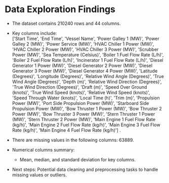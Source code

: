 # Data Exploration Findings

- The dataset contains 210240 rows and 44 columns.


- Key columns
  include:  
['Start Time', 'End Time', 'Vessel Name', 'Power Galley 1 (MW)', 'Power Galley 2 (MW)', 'Power Service (MW)', 'HVAC Chiller 1 Power (MW)', 'HVAC Chiller 2 Power (MW)', 'HVAC Chiller 3 Power (MW)', 'Scrubber Power (MW)', 'Sea Temperature (Celsius)', 'Boiler 1 Fuel Flow Rate (L/h)', 'Boiler 2 Fuel Flow Rate (L/h)', 'Incinerator 1 Fuel Flow Rate (L/h)', 'Diesel Generator 1 Power (MW)', 'Diesel Generator 2 Power (MW)', 'Diesel Generator 3 Power (MW)', 'Diesel Generator 4 Power (MW)', 'Latitude (Degrees)', 'Longitude (Degrees)', 'Relative Wind Angle (Degrees)', 'True Wind Angle (Degrees)', 'Depth (m)', 'Relative Wind Direction (Degrees)', 'True Wind Direction (Degrees)', 'Draft (m)', 'Speed Over Ground (knots)', 'True Wind Speed (knots)', 'Relative Wind Speed (knots)', 'Speed Through Water (knots)', 'Local Time (h)', 'Trim (m)', 'Propulsion Power (MW)', 'Port Side Propulsion Power (MW)', 'Starboard Side Propulsion Power (MW)', 'Bow Thruster 1 Power (MW)', 'Bow Thruster 2 Power (MW)', 'Bow Thruster 3 Power (MW)', 'Stern Thruster 1 Power (MW)', 'Stern Thruster 2 Power (MW)', 'Main Engine 1 Fuel Flow Rate (kg/h)', 'Main Engine 2 Fuel Flow Rate (kg/h)', 'Main Engine 3 Fuel Flow Rate (kg/h)', 'Main Engine 4 Fuel Flow Rate (kg/h)']
  .


- There are missing values in the following columns: 63889.
- Numerical columns summary:
    - Mean, median, and standard deviation for key columns.
- Next steps: Potential data cleaning and preprocessing tasks to handle missing values or outliers.
